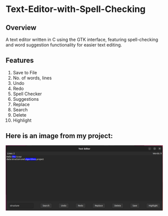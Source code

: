 # Text-Editor-with-Spell-Checking
## Overview
A text editor written in C using the GTK interface, featuring spell-checking and word suggestion functionality for easier text editing.
## Features
1. Save to File
2. No. of words, lines
3. Undo
4. Redo
5. Spell Checker
6. Suggestions
7. Replace
8. Search
9. Delete
10. Highlight
## Here is an image from my project:
![Gtk Interface](./gtk-interface.png)

